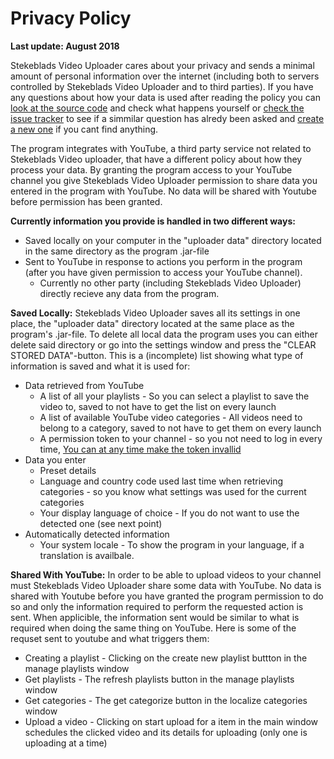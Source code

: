 # Privacy Policy

**Last update: August 2018**

Stekeblads Video Uploader cares about your privacy and sends a minimal amount 
of personal information over the internet (including both to servers controlled by 
Stekeblads Video Uploader and to third parties). If you have any questions about how 
your data is used after reading the policy you can [look at the source code](https://github.com/Stekeblad/Stekeblads-Video-Uploader/) and check what happens yourself or [check the issue tracker](https://github.com/Stekeblad/Stekeblads-Video-Uploader/issues?utf8=✓&q=) 
to see if a simmilar question has alredy been asked and [create a new one](https://github.com/Stekeblad/Stekeblads-Video-Uploader/issues/new) if you cant find anything.

The program integrates with YouTube, a third party service not related to Stekeblads 
Video uploader, that have a different policy about how they process your data. 
By granting the program access to your YouTube channel you give
Stekeblads Video Uploader permission to share data you entered in the program with YouTube. 
No data will be shared with Youtube before permission has been granted.

**Currently information you provide is handled in two different ways:**
- Saved locally on your computer in the "uploader data" directory located in the same 
directory as the program .jar-file
- Sent to YouTube in response to actions you perform in the program (after you have 
given permission to access your YouTube channel).
  - Currently no other party (including Stekeblads Video Uploader) directly recieve any data from the program.

**Saved Locally:** Stekeblads Video Uploader saves all its settings in one place, 
the "uploader data" directory located at the same place as the program's .jar-file. 
To delete all local data the program uses you can either delete said directory or 
go into the settings window and press the "CLEAR STORED DATA"-button. 
This is a (incomplete) list showing what type of information is saved and what it is used for:
- Data retrieved from YouTube 
  - A list of all your playlists - 
  So you can select a playlist to save the video to, saved to not have to get the list on every launch
  - A list of available YouTube video categories - 
  All videos need to belong to a category, saved to not have to get them on every launch
  - A permission token to your channel - 
  so you not need to log in every time, [You can at any time make the token invallid](https://github.com/Stekeblad/Stekeblads-Video-Uploader/wiki/Revoking-Youtube-Permission) 
- Data you enter
  - Preset details
  - Language and country code used last time when retrieving categories - 
  so you know what settings was used for the current categories
  - Your display language of choice - If you do not want to use the detected one (see next point)
- Automatically detected information
  - Your system locale - To show the program in your language, if a translation is availbale.
  
**Shared With YouTube:** In order to be able to upload videos to your channel must 
Stekeblads Video Uploader share some data with YouTube. No data is shared with Youtube before 
you have granted the program permission to do so and only the information required to perform 
the requested action is sent. When applicible, the information sent would be similar to what 
is required when doing the same thing on YouTube.
Here is some of the requset sent to youtube and what triggers them:
- Creating a playlist - Clicking on the create new playlist buttton in the manage playlists window
- Get playlists - The refresh playlists button in the manage playlists window
- Get categories - The get categorize button in the localize categories window
- Upload a video - Clicking on start upload for a item in the main window schedules 
the clicked video and its details for uploading (only one is uploading at a time)



